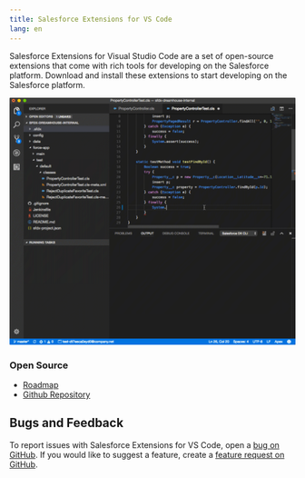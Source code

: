 ```yaml
---
title: Salesforce Extensions for VS Code
lang: en
---
```

Salesforce Extensions for Visual Studio Code are a set of open-source extensions that come with rich tools for developing on the Salesforce platform. Download and install these extensions to start developing on the Salesforce platform. 

![GIF showing Apex code completion, pushing source to a scratch org, and running Apex tests](../../../images/overview.gif)
### Open Source

- [Roadmap](https://github.com/forcedotcom/salesforcedx-vscode/wiki/Roadmap)
- [Github Repository](https://github.com/forcedotcom/salesforcedx-vscode)

## Bugs and Feedback

To report issues with Salesforce Extensions for VS Code, open a [bug on GitHub](https://github.com/forcedotcom/salesforcedx-vscode/issues/new?template=Bug_report.md). If you would like to suggest a feature, create a [feature request on GitHub](https://github.com/forcedotcom/salesforcedx-vscode/issues/new?template=Feature_request.md).
